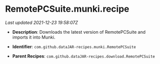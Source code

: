 # RemotePCSuite.munki.recipe

_Last updated 2021-12-23 19:58:07Z_

- **Description**: Downloads the latest version of RemotePCSuite and imports it into Munki.

- **Identifier**: `com.github.dataJAR-recipes.munki.RemotePCSuite`

- **Parent Recipes**: `com.github.dataJAR-recipes.download.RemotePCSuite`